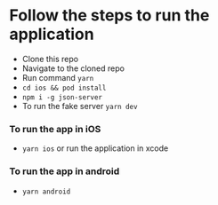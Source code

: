 
# Follow the steps to run the application

- Clone this repo
- Navigate to the cloned repo
- Run command `yarn `
- `cd ios && pod install`
- `npm i -g json-server`
- To run the fake server `yarn dev`

### To run the app in iOS
- `yarn ios` or run the application in xcode

### To run the app in android
-  `yarn android`
